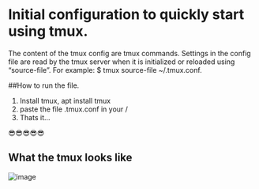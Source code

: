 
# Initial configuration to quickly start using tmux.  

The content of the tmux config are tmux commands. Settings in the config file are read by the tmux server when it is initialized or reloaded using “source-file”. For example: $ tmux source-file ~/.tmux.conf.

##How to run the file.
1. Install tmux, apt install tmux
2. paste the file .tmux.conf in your /
3. Thats it...

😎😎😎😎😎

## What the tmux looks like
![image](https://user-images.githubusercontent.com/63064991/128617999-d173762e-d9d5-431b-8a57-cb7291893ab1.png)
